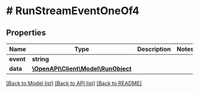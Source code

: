 # # RunStreamEventOneOf4

## Properties

Name | Type | Description | Notes
------------ | ------------- | ------------- | -------------
**event** | **string** |  |
**data** | [**\OpenAPI\Client\Model\RunObject**](RunObject.md) |  |

[[Back to Model list]](../../README.md#models) [[Back to API list]](../../README.md#endpoints) [[Back to README]](../../README.md)
